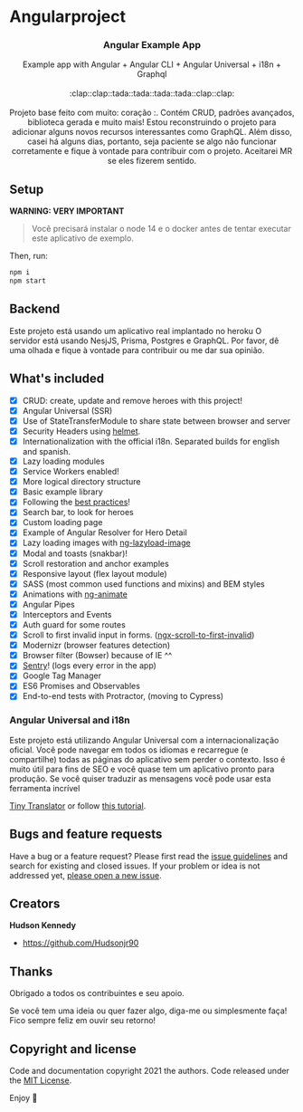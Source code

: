 # Angularproject


<p align="center">
  <h3 align="center">Angular Example App</h3>

  <p align="center">
    Example app with Angular + Angular CLI + Angular Universal + i18n + Graphql
    <br>
    <br>
    :clap::clap::tada::tada::tada::tada::clap::clap:
    <br>
    <br>
    Projeto base feito com muito: coração :. Contém CRUD, padrões avançados, biblioteca gerada e muito mais!
    Estou reconstruindo o projeto para adicionar alguns novos recursos interessantes como GraphQL. Além disso, casei há alguns dias, portanto, seja paciente se algo não funcionar corretamente e fique à vontade para contribuir com o projeto. Aceitarei MR se eles fizerem sentido.
   
  </p>
</p>


## Setup

**WARNING: VERY IMPORTANT**
> Você precisará instalar o node 14 e o docker antes de tentar executar este aplicativo de exemplo.

Then, run:
```bash
npm i
npm start
```

## Backend

Este projeto está usando um aplicativo real implantado no heroku
O servidor está usando NesjJS, Prisma, Postgres e GraphQL. Por favor, dê uma olhada e fique à vontade para contribuir ou me dar sua opinião.

## What's included

- [x] CRUD: create, update and remove heroes with this project!
- [x] Angular Universal (SSR)
- [x] Use of StateTransferModule to share state between browser and server
- [x] Security Headers using [helmet](https://helmetjs.github.io).
- [x] Internationalization with the official i18n. Separated builds for english and spanish.
- [x] Lazy loading modules
- [x] Service Workers enabled!
- [x] More logical directory structure
- [x] Basic example library
- [x] Following the [best practices](https://angular.io/guide/styleguide)!
- [x] Search bar, to look for heroes
- [x] Custom loading page
- [x] Example of Angular Resolver for Hero Detail
- [x] Lazy loading images with [ng-lazyload-image](https://github.com/tjoskar/ng-lazyload-image)
- [x] Modal and toasts (snakbar)!
- [x] Scroll restoration and anchor examples
- [x] Responsive layout (flex layout module)
- [x] SASS (most common used functions and mixins) and BEM styles
- [x] Animations with [ng-animate](https://jiayihu.github.io/ng-animate/)
- [x] Angular Pipes
- [x] Interceptors and Events
- [x] Auth guard for some routes
- [x] Scroll to first invalid input in forms.
  ([ngx-scroll-to-first-invalid](https://github.com/Ismaestro/ngx-scroll-to-first-invalid))
- [x] Modernizr (browser features detection)
- [x] Browser filter (Bowser) because of IE ^^
- [x] [Sentry](https://sentry.io)! (logs every error in the app)
- [x] Google Tag Manager
- [x] ES6 Promises and Observables
- [x] End-to-end tests with Protractor, (moving to Cypress)

### Angular Universal and i18n

Este projeto está utilizando Angular Universal com a internacionalização oficial. Você pode navegar
em todos os idiomas e recarregue (e compartilhe) todas as páginas do aplicativo sem perder o contexto.
Isso é muito útil para fins de SEO e você quase tem um aplicativo pronto para produção. Se você quiser
traduzir as mensagens você pode usar esta ferramenta incrível

[Tiny Translator](https://martinroob.github.io/tiny-translator/en/#/translate) or follow
[this tutorial](https://github.com/martinroob/ngx-i18nsupport/wiki/Tutorial-for-using-xliffmerge-with-angular-cli).


## Bugs and feature requests

Have a bug or a feature request? Please first read the
[issue guidelines](https://github.com/Ismaestro/angular-example-app/blob/master/CONTRIBUTING.md)
and search for existing and closed issues. If your problem or idea is not addressed yet,
[please open a new issue](https://github.com/Ismaestro/angular-example-app/issues/new).

## Creators

**Hudson Kennedy**

- <https://github.com/Hudsonjr90>

## Thanks

Obrigado a todos os contribuintes e seu apoio.

Se você tem uma ideia ou quer fazer algo, diga-me ou simplesmente faça! Fico sempre feliz em ouvir
seu retorno!



## Copyright and license

Code and documentation copyright 2021 the authors. Code released under the
[MIT License](https://github.com/Ismaestro/angular-example-app/blob/master/LICENSE).

Enjoy :metal:

